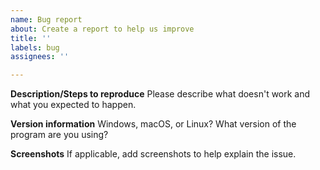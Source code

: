 ```yaml
---
name: Bug report
about: Create a report to help us improve
title: ''
labels: bug
assignees: ''

---
```


**Description/Steps to reproduce**
Please describe what doesn't work and what you expected to happen.

**Version information**
Windows, macOS, or Linux?
What version of the program are you using?

**Screenshots**
If applicable, add screenshots to help explain the issue.
